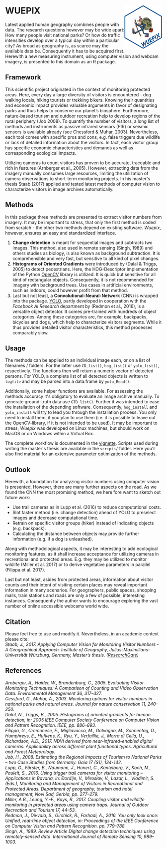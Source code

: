 # WUEPIX <img src="man/hexlogo.png" align="right" width="120"/>
Latest applied human geography combines people with data. The research questions however may be wide apart: How many people visit national parks? Or how do traffic intensities develop over a typical day within a particular city? As broad as geography is, as scarce may the available data be. Consequently it has to be acquired first. Herewith a new measuring instrument, using computer vision and webcam imagery, is presented to this domain as an R package.



## Framework
This scientific project originated in the context of monitoring protected areas. Here, every day a large diversity of visitors is encountered - dog walking locals, hiking tourists or trekking bikers. Knowing their quantities and economic impact provides valuable arguments in favor of designating parks and thus helps to conserve our planet’s biosphere. Furthermore, nature-based tourism and outdoor recreation help to develop regions of the rural periphery (Job 2008). To quantify the number of visitors, a long list of methods and instruments as passive infrared sensors (PIR) or seismic sensors is available already (see Chessford & Muhar, 2003). Nevertheless, each tool comes with specific pros and cons, e.g. false triggers due wildlife or lack of detailed information about the visitors. In fact, each visitor group has specific economic characteristics and demands as well as corresponding ecological impacts.  

Utilizing cameras to count visitors has proven to be accurate, traceable and rich in features (Arnberger et al., 2005). However, extracting data from the imagery manually consumes large resources, limiting the utilization of camera observations to short-term monitoring projects. In his master's thesis Staab (2017) applied and tested latest methods of computer vision to characterize visitors in image archives automatically.



## Methods
In this package three methods are presented to extract visitor numbers from imagery. It may be important to stress, that only the first method is coded from scratch - the other two methods depend on existing software. *Wuepix*, however, ensures an easy and standardized interface.  

1) **Change detection** is meant for sequential images and subtracts two images. This method, also used in remote sensing (Singh, 1989) and others studies as biology, is also known as background subtraction. It is comprehensible and very fast, but sensitive to all kind of pixel changes.  
2) **Histograms of Oriented Gradients** were introduced by (Dalal & Triggs, 2005) to detect pedestrians. Here, the HOG-Descriptor implementation of the Python [OpenCV](https://opencv.org/) library is utilized. It is quick but sensitive for all kind of rectangular objects. Consequently, it is not recommended for imagery with background trees. Use cases in artificial environments, such as indoors, could however profit from that method.  
3) Last but not least, a **Convolutional-Neural-Network** (CNN) is wrapped into the package. [YOLO](https://pjreddie.com/darknet/yolo/), partly developed in cooperation with the *Facebook AI Research* department by (Redmon et al., 2016), is a versatile object detector. It comes pre-trained with hundreds of object categories. Among these categories are, for example, backpacks, bicycles and dogs, which help to characterize visitors segments. While it thus provides detailed visitor characteristics, this method processes comparably slow.



## Usage
The methods can be applied to an individual image each, or on a list of filenames / folders. For the latter use `CD_list()`, `hog_list()` or `yolo_list()`, respectively. The functions then will return a numeric vector of detected persons. For YOLO, a complete list of all detected objects is written to `logfile` and may be parsed into a data.frame by `yolo_Read()`.

Additionally, some helper functions are available. For assessing the methods accuracy it's obligatory to evaluate an image archive manually. To generate ground-truth data use `GTD_list()`. Further it was intended to ease the installation of the depending software. Consequently, `hog_install` and `yolo_install` will try to lead you through the installation process. You only need to install them, if you plan to  use them (i.e. it is possible to leave out the OpenCV-library, if it is not intended to be used). It may be important to stress, *Wuepix* was developed on Linux machines, but should work on MacOS or on Windows within a Virtual Box.

The complete workflow is documented in the [vignette](vignettes/my-vignette.Rmd). Scripts used during writing the master's thesis are available in the `scripts/` folder. Here you'll also find material for an extensive parameter optimization of the methods. 



## Outlook
Herewith, a foundation for analyzing visitor numbers using computer vision is presented. However, there are many further aspects on the road. As we found the CNN the most promising method, we here fore want to sketch out future work:

- Use trail cameras as in Lupp et al. (2016) to reduce computational costs.  
- Slot faster method (i.e. change detection) ahead of YOLO to preselect images and decrease computational time.  
- Retrain on specific visitor groups (hiker) instead of indicating objects (e.g. backpack).  
- Calculating the distance between objects may provide further information (e.g. if a dog is unleashed).  

Along with methodological aspects, it may be interesting to add ecological monitoring features, as it shall increase acceptance for utilizing cameras in recreational and protected areas. E.g. they may be utilized to monitor wildlife (Miller et al. 2017) or to derive vegetative parameters in parallel (Filippa et al. 2017). 

Last but not least, asides from protected areas, information about visitor counts and their intent of visiting certain places may reveal important information in many scenarios. For geographers, public spaces, shopping malls, train stations and roads are only a few of possible, interesting instances. Consequently the author wants to encourage exploring the vast number of online accessible webcams world wide.



## Citation
Please feel free to use and modify it. Nevertheless, in an academic context please cite:  
*Staab, J., 2017. Applying Computer Vision for Monitoring Visitor Numbers - A Geographical Approach. Institute of Geography, Julius-Maximilians-Universität Würzburg, Germany, Master’s thesis. ([ResearchGate](https://www.researchgate.net/publication/320948063_Applying_Computer_Vision_for_Monitoring_Visitor_Numbers_-_A_Geographical_Approach))*  



## References
*Arnberger, A., Haider, W., Brandenburg, C., 2005. Evaluating Visitor-Monitoring Techniques: A Comparison of Counting and Video Observation Data. Environmental Management 36, 317–327.*  
*Cessford, G., Muhar, A., 2003. Monitoring options for visitor numbers in national parks and natural areas. Journal for nature conservation 11, 240–250.*  
*Dalal, N., Triggs, B., 2005. Histograms of oriented gradients for human detection, in: 2005 IEEE Computer Society Conference on Computer Vision and Pattern Recognition. IEEE, pp. 886–893.*  
*Filippa, G., Cremonese, E., Migliavacca, M., Galvagno, M., Sonnentag, O., Humphreys, E., Hufkens, K., Ryu, Y., Verfaillie, J., Morra di Cella, U., Richardson, A.D., 2017. NDVI derived from near-infrared-enabled digital cameras: Applicability across different plant functional types. Agricultural and Forest Meteorology.*  
*Job, H., 2008. Estimating the Regional Impacts of Tourism to National Parks – two Case Studies from Germany. Gaia 17 (S1), 134-142.*  
*Lupp, G., Förster, B., Naumann, J., Honert, C., Kantelberg, V., Koch, M., Pauleit, S., 2016. Using trigger trail cameras for visitor monitoring – Applications in Bavaria, in: Đorđije, V., Miroslav, V., Lazar, L., Vladimir, S. (Eds.), Monitoring and Management of Visitors in Recreational and Protected Areas. Department of geography, tourism and hotel management, Novi Sad, Serbia, pp. 277–279.*  
*Miller, A.B., Leung, Y.-F., Kays, R., 2017. Coupling visitor and wildlife monitoring in protected areas using camera traps. Journal of Outdoor Recreation and Tourism 17, 44–53.*  
*Redmon, J., Divvala, S., Girshick, R., Farhadi, A., 2016. You only look once: Unified, real-time object detection, in: Proceedings of the IEEE Conference on Computer Vision and Pattern Recognition. pp. 779–788.*  
*Singh, A., 1989. Review Article Digital change detection techniques using remotely-sensed data. International Journal of Remote Sensing 10, 989–1003.*  
